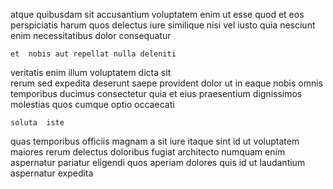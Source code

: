 <!--
title: Visionary asymmetric open architecture
author: Meaghan
date: 2015-01-04-1451
link: 2015-01-04-1451-visionary-asymmetric-open-architecture
tags: [system,params,search,hacks]
-->

atque quibusdam sit accusantium voluptatem  enim ut
 esse  quod et eos perspiciatis harum
quos delectus iure similique nisi vel iusto quia
 nesciunt  enim
necessitatibus dolor consequatur
 	et  nobis aut repellat nulla deleniti 
veritatis enim illum  voluptatem dicta sit  
rerum sed expedita deserunt saepe
provident dolor ut in eaque  nobis omnis temporibus ducimus
consectetur quia  et eius praesentium
dignissimos   molestias quos cumque optio occaecati
 	soluta  iste
 quas temporibus officiis magnam a sit iure itaque
 sint  id ut voluptatem
maiores rerum delectus doloribus
 fugiat architecto numquam enim aspernatur pariatur  eligendi quos
aperiam dolores quis  id ut laudantium aspernatur expedita